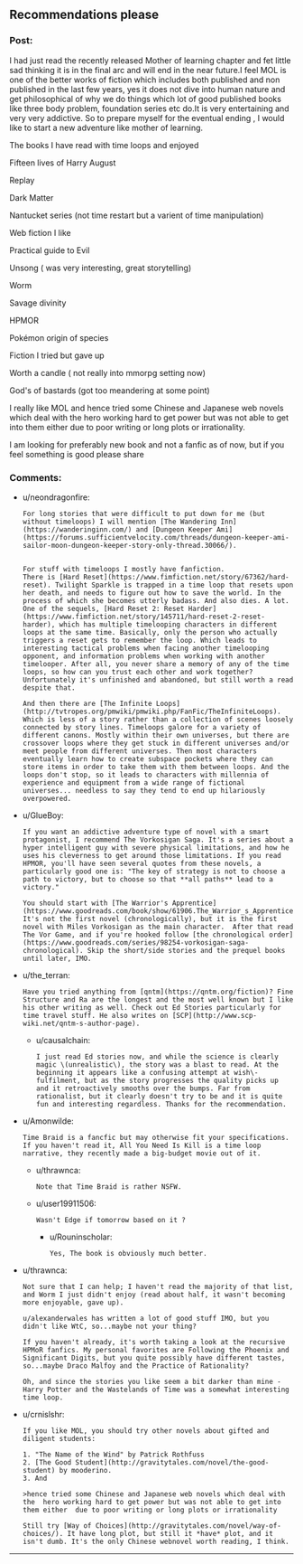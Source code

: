 ## Recommendations please

### Post:

I had just read the recently released Mother of learning chapter and fet little sad thinking it is in the final arc and will end in the near future.I feel MOL is one of the better works of fiction which includes both published and non published in the last few years, yes it does not dive into human nature and get philosophical of why we do things which lot of good published books like three body problem,  foundation series etc do.It is very entertaining and very very addictive. So to prepare myself for the eventual ending , I would like to start a new adventure like mother of learning.

The books I have read with time loops and enjoyed

Fifteen lives of Harry August

Replay

Dark Matter

Nantucket series (not time restart but a varient of time manipulation)

Web fiction I like

Practical guide to Evil

Unsong ( was very interesting, great storytelling)

Worm

Savage divinity

HPMOR

Pokémon origin of species 



Fiction I tried but gave up

Worth a candle ( not really into mmorpg setting now)

God's of bastards (got too meandering at some point)

I really like MOL and hence tried some Chinese and Japanese web novels which deal with the hero working hard to get power but was not able to get into them either due to poor writing or long plots or irrationality.

I am looking for preferably new book and not a fanfic as of now, but if you feel something is good please share 

### Comments:

- u/neondragonfire:
  ```
  For long stories that were difficult to put down for me (but without timeloops) I will mention [The Wandering Inn](https://wanderinginn.com/) and [Dungeon Keeper Ami](https://forums.sufficientvelocity.com/threads/dungeon-keeper-ami-sailor-moon-dungeon-keeper-story-only-thread.30066/).


  For stuff with timeloops I mostly have fanfiction.
  There is [Hard Reset](https://www.fimfiction.net/story/67362/hard-reset). Twilight Sparkle is trapped in a time loop that resets upon her death, and needs to figure out how to save the world. In the process of which she becomes utterly badass. And also dies. A lot.
  One of the sequels, [Hard Reset 2: Reset Harder](https://www.fimfiction.net/story/145711/hard-reset-2-reset-harder), which has multiple timelooping characters in different loops at the same time. Basically, only the person who actually triggers a reset gets to remember the loop. Which leads to interesting tactical problems when facing another timelooping opponent, and information problems when working with another timelooper. After all, you never share a memory of any of the time loops, so how can you trust each other and work together? Unfortunately it's unfinished and abandoned, but still worth a read despite that.

  And then there are [The Infinite Loops](http://tvtropes.org/pmwiki/pmwiki.php/FanFic/TheInfiniteLoops). Which is less of a story rather than a collection of scenes loosely connected by story lines. Timeloops galore for a variety of different canons. Mostly within their own universes, but there are crossover loops where they get stuck in different universes and/or meet people from different universes. Then most characters eventually learn how to create subspace pockets where they can store items in order to take them with them between loops. And the loops don't stop, so it leads to characters with millennia of experience and equipment from a wide range of fictional universes... needless to say they tend to end up hilariously overpowered.
  ```

- u/GlueBoy:
  ```
  If you want an addictive adventure type of novel with a smart protagonist, I recommend The Vorkosigan Saga. It's a series about a hyper intelligent guy with severe physical limitations, and how he uses his cleverness to get around those limitations. If you read HPMOR, you'll have seen several quotes from these novels, a particularly good one is: "The key of strategy is not to choose a path to victory, but to choose so that **all paths** lead to a victory."

  You should start with [The Warrior's Apprentice](https://www.goodreads.com/book/show/61906.The_Warrior_s_Apprentice). It's not the first novel (chronologically), but it is the first novel with Miles Vorkosigan as the main character.  After that read The Vor Game, and if you're hooked follow [the chronological order](https://www.goodreads.com/series/98254-vorkosigan-saga-chronological). Skip the short/side stories and the prequel books until later, IMO.
  ```

- u/the_terran:
  ```
  Have you tried anything from [qntm](https://qntm.org/fiction)? Fine Structure and Ra are the longest and the most well known but I like his other writing as well. Check out Ed Stories particularly for time travel stuff. He also writes on [SCP](http://www.scp-wiki.net/qntm-s-author-page).
  ```

  - u/causalchain:
    ```
    I just read Ed stories now, and while the science is clearly magic \(unrealistic\), the story was a blast to read. At the beginning it appears like a confusing attempt at wish\-fulfilment, but as the story progresses the quality picks up and it retroactively smooths over the bumps. Far from rationalist, but it clearly doesn't try to be and it is quite fun and interesting regardless. Thanks for the recommendation.
    ```

- u/Amonwilde:
  ```
  Time Braid is a fancfic but may otherwise fit your specifications. If you haven't read it, All You Need Is Kill is a time loop narrative, they recently made a big-budget movie out of it.
  ```

  - u/thrawnca:
    ```
    Note that Time Braid is rather NSFW.
    ```

  - u/user19911506:
    ```
    Wasn't Edge if tomorrow based on it ?
    ```

    - u/Rouninscholar:
      ```
      Yes, The book is obviously much better.
      ```

- u/thrawnca:
  ```
  Not sure that I can help; I haven't read the majority of that list, and Worm I just didn't enjoy (read about half, it wasn't becoming more enjoyable, gave up).

  u/alexanderwales has written a lot of good stuff IMO, but you didn't like WtC, so...maybe not your thing?

  If you haven't already, it's worth taking a look at the recursive HPMoR fanfics. My personal favorites are Following the Phoenix and Significant Digits, but you quite possibly have different tastes, so...maybe Draco Malfoy and the Practice of Rationality?

  Oh, and since the stories you like seem a bit darker than mine - Harry Potter and the Wastelands of Time was a somewhat interesting time loop.
  ```

- u/crnislshr:
  ```
  If you like MOL, you should try other novels about gifted and diligent students:

  1. "The Name of the Wind" by Patrick Rothfuss
  2. [The Good Student](http://gravitytales.com/novel/the-good-student) by mooderino.
  3. And

  >hence tried some Chinese and Japanese web novels which deal with the  hero working hard to get power but was not able to get into them either  due to poor writing or long plots or irrationality

  Still try [Way of Choices](http://gravitytales.com/novel/way-of-choices/). It have long plot, but still it *have* plot, and it isn't dumb. It's the only Chinese webnovel worth reading, I think.
  ```

---

